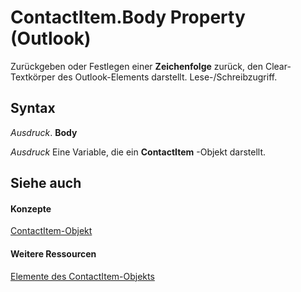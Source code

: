 
# ContactItem.Body Property (Outlook)

Zurückgeben oder Festlegen einer  **Zeichenfolge** zurück, den Clear-Textkörper des Outlook-Elements darstellt. Lese-/Schreibzugriff.


## Syntax

 _Ausdruck_. **Body**

 _Ausdruck_ Eine Variable, die ein **ContactItem** -Objekt darstellt.


## Siehe auch


#### Konzepte


[ContactItem-Objekt](8e32093c-a678-f1fd-3f35-c2d8994d166f.md)
#### Weitere Ressourcen


[Elemente des ContactItem-Objekts](http://msdn.microsoft.com/library/a8b13369-4c87-02aa-e62a-1f3067e559fa%28Office.15%29.aspx)